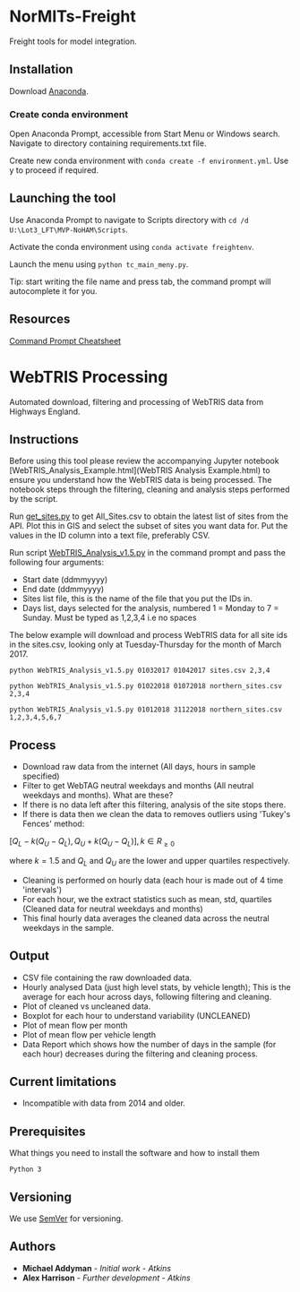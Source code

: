# NorMITs-Freight
Freight tools for model integration.

## Installation
Download [Anaconda](https://www.anaconda.com/products/individual#Downloads).  

### Create conda environment
Open Anaconda Prompt, accessible from Start Menu or Windows search. Navigate to directory containing requirements.txt file.  

Create new conda environment with `conda create -f environment.yml`. Use y to proceed if required.

## Launching the tool
Use Anaconda Prompt to navigate to Scripts directory with `cd /d U:\Lot3_LFT\MVP-NoHAM\Scripts`.  

Activate the conda environment using `conda activate freightenv`.  

Launch the menu using `python tc_main_meny.py`.  

Tip: start writing the file name and press tab, the command prompt will autocomplete it for you.

## Resources

[Command Prompt Cheatsheet](http://www.cs.columbia.edu/~sedwards/classes/2017/1102-spring/Command%20Prompt%20Cheatsheet.pdf)


# WebTRIS Processing

Automated download, filtering and processing of WebTRIS data from Highways England. 

## Instructions

Before using this tool please review the accompanying Jupyter notebook [WebTRIS_Analysis_Example.html](WebTRIS Analysis Example.html) to ensure you understand how the WebTRIS data is being processed. The notebook steps through the filtering, cleaning and analysis steps performed by the script.

Run [get_sites.py](get_sites.py) to get All_Sites.csv to obtain the latest list of sites from the API.
Plot this in GIS and select the subset of sites you want data for. Put the values in the ID column into a text file, preferably CSV.

Run script [WebTRIS_Analysis_v1.5.py](WebTRIS_Analysis_v1.5.py) in the command prompt and pass the following four arguments:

* Start date (ddmmyyyy)
* End date (ddmmyyyy)
* Sites list file, this is the name of the file that you put the IDs in.
* Days list, days selected for the analysis, numbered 1 = Monday to 7 = Sunday. Must be typed as 1,2,3,4 i.e no spaces
		
The below example will download and process WebTRIS data for all site ids in the sites.csv, looking only at Tuesday-Thursday for the month of March 2017.

```
python WebTRIS_Analysis_v1.5.py 01032017 01042017 sites.csv 2,3,4

python WebTRIS_Analysis_v1.5.py 01022018 01072018 northern_sites.csv 2,3,4

python WebTRIS_Analysis_v1.5.py 01012018 31122018 northern_sites.csv 1,2,3,4,5,6,7

```
## Process

* Download raw data from the internet (All days, hours in sample specified)
* Filter to get WebTAG neutral weekdays and months (All neutral weekdays and months). What are these?
* If there is no data left after this filtering, analysis of the site stops there. 
* If there is data then we clean the data to removes outliers using 'Tukey's Fences' method:

$`{\big [}Q_{L}-k(Q_{U}-Q_{L}),Q_{U}+k(Q_{U}-Q_{L}){\big ]}, k \in R_{\ge 0}`$

where $`k = 1.5`$ and $`Q_{L}`$ and $`Q_{U}`$ are the lower and upper quartiles respectively.

* Cleaning is performed on hourly data (each hour is made out of 4 time 'intervals')
* For each hour, we the extract statistics such as mean, std, quartiles (Cleaned data for neutral weekdays and months)
* This final hourly data averages the cleaned data across the neutral weekdays in the sample.


## Output

* CSV file containing the raw downloaded data.
* Hourly analysed Data (just high level stats, by vehicle length); This is the average for each hour across days, following filtering and cleaning.
* Plot of cleaned vs uncleaned data.
* Boxplot for each hour to understand variability (UNCLEANED)
* Plot of mean flow per month
* Plot of mean flow per vehicle length
* Data Report which shows how the number of days in the sample (for each hour) decreases during the filtering and cleaning process.

## Current limitations

* Incompatible with data from 2014 and older.

## Prerequisites

What things you need to install the software and how to install them

```
Python 3
```

## Versioning

We use [SemVer](http://semver.org/) for versioning.

## Authors

* **Michael Addyman** - *Initial work* - *Atkins*
* **Alex Harrison** - *Further development* - *Atkins*

